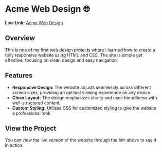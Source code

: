 # Acme Web Design 🌐

**Live Link:** [Acme Web Design](https://duaascripts.github.io/Acme_WebDesign/)

## Overview

This is one of my first web design projects where I learned how to create a fully responsive website using HTML and CSS. The site is simple yet effective, focusing on clean design and easy navigation.

## Features

- **Responsive Design:** The website adjusts seamlessly across different screen sizes, providing an optimal viewing experience on any device.
- **Clean Layout:** The design emphasizes clarity and user-friendliness with well-structured content.
- **Custom Styling:** Utilizes CSS for customized styling to give the website a professional look.

## View the Project

You can view the live version of the website through the link above to see it in action.
